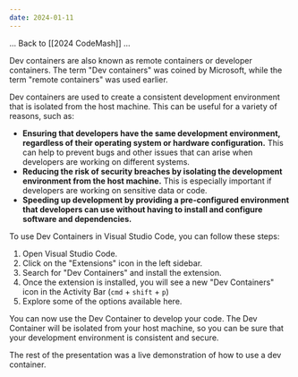 ```yaml
---
date: 2024-01-11
---
```



... Back to [[2024 CodeMash]] ...


Dev containers are also known as remote containers or developer containers. The term "Dev containers" was coined by Microsoft, while the term "remote containers" was used earlier.

Dev containers are used to create a consistent development environment that is isolated from the host machine. This can be useful for a variety of reasons, such as:

- **Ensuring that developers have the same development environment, regardless of their operating system or hardware configuration.** This can help to prevent bugs and other issues that can arise when developers are working on different systems.
- **Reducing the risk of security breaches by isolating the development environment from the host machine.** This is especially important if developers are working on sensitive data or code.
- **Speeding up development by providing a pre-configured environment that developers can use without having to install and configure software and dependencies.**

To use Dev Containers in Visual Studio Code, you can follow these steps:

1. Open Visual Studio Code.
2. Click on the "Extensions" icon in the left sidebar.
3. Search for "Dev Containers" and install the extension.
4. Once the extension is installed, you will see a new "Dev Containers" icon in the Activity Bar (`cmd` + `shift` + `p`)
5. Explore some of the options available here.

You can now use the Dev Container to develop your code. The Dev Container will be isolated from your host machine, so you can be sure that your development environment is consistent and secure.

The rest of the presentation was a live demonstration of how to use a dev container.